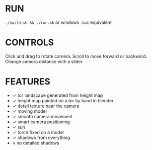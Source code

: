 # RUN

`./build.sh && ./run.sh` or windows `.bat` equivalent

# CONTROLS

Click and drag to rotate camera. Scroll to move forward or backward. Change camera distance with a slider.

# FEATURES

* ✓ tor landscape generated from height map
* ✓ height map painted on a tor by hand in blender
* ✓ detail texture near the camera
* ✓ moving model
* ✓ smooth camera movement
* ✓ smart camera positioning
* ✓ sun
* ✓ torch fixed on a model
* ✓ shadows from everything
* × no detailed shadows